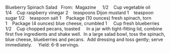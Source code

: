 Blueberry Spinach Salad
 
From:  Magazine
 
 
1/2    Cup vegetable oil
1/4    Cup raspberry vinegar
2    teaspoons Dijon mustard
1    teaspoon sugar
1/2    teaspoon salt
1    Package (10 ounces) fresh spinach, torn
1    Package (4 ounces) blue cheese, crumbled
1     Cup fresh blueberries
1/2    Cup chopped pecans, toasted
 
 
In a jar with tight-fitting lid, combine first five ingredients and shake well.  In a large salad bowl, toss the spinach, blue cheese, blueberries and pecans.  Add dressing and toss gently; serve immediately.  
 
Yield: 6-8 servings.
